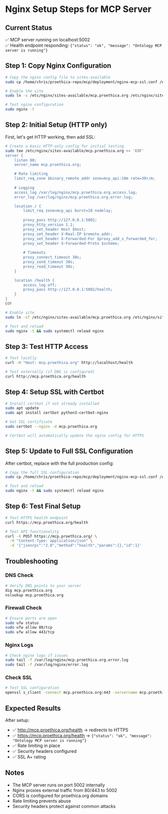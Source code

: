 # Nginx Setup Steps for MCP Server

## Current Status
✅ MCP server running on localhost:5002  
✅ Health endpoint responding: `{"status": "ok", "message": "Ontology MCP server is running"}`

## Step 1: Copy Nginx Configuration

```bash
# Copy the nginx config file to sites-available
sudo cp /home/chris/proethica-repo/mcp/deployment/nginx-mcp-ssl.conf /etc/nginx/sites-available/mcp.proethica.org

# Enable the site
sudo ln -s /etc/nginx/sites-available/mcp.proethica.org /etc/nginx/sites-enabled/

# Test nginx configuration
sudo nginx -t
```

## Step 2: Initial Setup (HTTP only)

First, let's get HTTP working, then add SSL:

```bash
# Create a basic HTTP-only config for initial testing
sudo tee /etc/nginx/sites-available/mcp.proethica.org << 'EOF'
server {
    listen 80;
    server_name mcp.proethica.org;

    # Rate limiting
    limit_req_zone $binary_remote_addr zone=mcp_api:10m rate=30r/m;
    
    # Logging
    access_log /var/log/nginx/mcp.proethica.org.access.log;
    error_log /var/log/nginx/mcp.proethica.org.error.log;

    location / {
        limit_req zone=mcp_api burst=10 nodelay;
        
        proxy_pass http://127.0.0.1:5002;
        proxy_http_version 1.1;
        proxy_set_header Host $host;
        proxy_set_header X-Real-IP $remote_addr;
        proxy_set_header X-Forwarded-For $proxy_add_x_forwarded_for;
        proxy_set_header X-Forwarded-Proto $scheme;
        
        # Timeouts
        proxy_connect_timeout 30s;
        proxy_send_timeout 30s;
        proxy_read_timeout 30s;
    }

    location /health {
        access_log off;
        proxy_pass http://127.0.0.1:5002/health;
    }
}
EOF

# Enable site
sudo ln -sf /etc/nginx/sites-available/mcp.proethica.org /etc/nginx/sites-enabled/

# Test and reload
sudo nginx -t && sudo systemctl reload nginx
```

## Step 3: Test HTTP Access

```bash
# Test locally
curl -H "Host: mcp.proethica.org" http://localhost/health

# Test externally (if DNS is configured)
curl http://mcp.proethica.org/health
```

## Step 4: Setup SSL with Certbot

```bash
# Install certbot if not already installed
sudo apt update
sudo apt install certbot python3-certbot-nginx

# Get SSL certificate
sudo certbot --nginx -d mcp.proethica.org

# Certbot will automatically update the nginx config for HTTPS
```

## Step 5: Update to Full SSL Configuration

After certbot, replace with the full production config:

```bash
# Copy the full SSL configuration
sudo cp /home/chris/proethica-repo/mcp/deployment/nginx-mcp-ssl.conf /etc/nginx/sites-available/mcp.proethica.org

# Test and reload
sudo nginx -t && sudo systemctl reload nginx
```

## Step 6: Test Final Setup

```bash
# Test HTTPS health endpoint
curl https://mcp.proethica.org/health

# Test API functionality
curl -X POST https://mcp.proethica.org/ \
  -H "Content-Type: application/json" \
  -d '{"jsonrpc":"2.0","method":"health","params":{},"id":1}'
```

## Troubleshooting

### DNS Check
```bash
# Verify DNS points to your server
dig mcp.proethica.org
nslookup mcp.proethica.org
```

### Firewall Check
```bash
# Ensure ports are open
sudo ufw status
sudo ufw allow 80/tcp
sudo ufw allow 443/tcp
```

### Nginx Logs
```bash
# Check nginx logs if issues
sudo tail -f /var/log/nginx/mcp.proethica.org.error.log
sudo tail -f /var/log/nginx/error.log
```

### Check SSL
```bash
# Test SSL configuration
openssl s_client -connect mcp.proethica.org:443 -servername mcp.proethica.org
```

## Expected Results

After setup:
- ✅ http://mcp.proethica.org/health → redirects to HTTPS
- ✅ https://mcp.proethica.org/health → `{"status": "ok", "message": "Ontology MCP server is running"}`
- ✅ Rate limiting in place
- ✅ Security headers configured
- ✅ SSL A+ rating

## Notes

- The MCP server runs on port 5002 internally
- Nginx proxies external traffic from 80/443 to 5002
- CORS is configured for proethica.org domains
- Rate limiting prevents abuse
- Security headers protect against common attacks